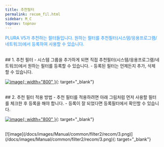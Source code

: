 ```yaml
---
title: 추천필터
permalink: recom_fil.html
sidebar: M_C
topnav: topnav
---
```


<font color='dodgerblue'> PLURA V5가 추천하는 필터들입니다.
원하는 필터를 추천필터(시스템/응용프로그램/네트워크)에서 등록하여 사용할 수 있습니다. </font>

<br />
## 1. 추천 필터
- 시스템 그룹을 추가하게 되면 직접 추천필터(시스템/응용프로그램/네트워크)에서 원하는 필터를 등록할 수 있습니다.
- 등록된 필터는 언제든지 추가, 삭제 할 수 있습니다.

[![image](/docs/images/Manual/common/filter2/recom/1.png){: width="800" }](/docs/images/Manual/common/filter2/recom/1.png){: target="_blank"}

<br />
## 2. 추천 필터 적용 방법
- 추천 필터를 적용하려면 아래 그림처럼 먼저 사용할 필터를 체크한 후 등록을 해야 합니다.
- 등록이 잘 되었다면 등록필터에서 확인할 수 있습니다.

[![image](/docs/images/Manual/common/filter2/recom/2.png){: width="800" }](/docs/images/Manual/common/filter2/recom/2.png){: target="_blank"}

<br />
[![image](/docs/images/Manual/common/filter2/recom/3.png)](/docs/images/Manual/common/filter2/recom/3.png){: target="_blank"}
